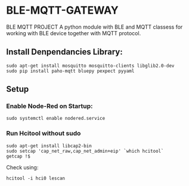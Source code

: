 # BLE-MQTT-GATEWAY
BLE MQTT PROJECT
A python module with BLE and MQTT classess for working with BLE device together with MQTT protocol.

## Install Denpendancies Library:
```
sudo apt-get install mosquitto mosquitto-clients libglib2.0-dev
sudo pip install paho-mqtt bluepy pexpect pyyaml
```

## Setup

### Enable Node-Red on Startup:
```
sudo systemctl enable nodered.service
```

### Run Hcitool without sudo

```
sudo apt-get install libcap2-bin
sudo setcap 'cap_net_raw,cap_net_admin+eip' `which hcitool`
getcap !$
```
Check using:
```
hcitool -i hci0 lescan
```
